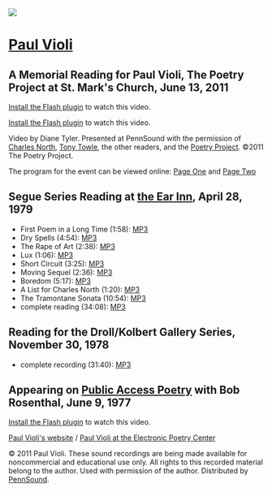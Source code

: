 ![](http://epc.buffalo.edu/authors/violi/image/violi.jpg)  

[Paul Violi](http://epc.buffalo.edu/authors/violi/)
===================================================


A Memorial Reading for Paul Violi, The Poetry Project at St. Mark's Church, June 13, 2011
-----------------------------------------------------------------------------------------

[Install the Flash plugin](http://get.adobe.com/flashplayer/) to watch this video.

  
  

[Install the Flash plugin](http://get.adobe.com/flashplayer/) to watch this video.

  
  

Video by Diane Tyler. Presented at PennSound with the permission of [Charles North](North.php), [Tony Towle](Towle.html), the other readers, and the [Poetry Project](http://poetryproject.org/). ©2011 The Poetry Project.

The program for the event can be viewed online: [Page One](http://writing.upenn.edu/pennsound/x/text/Violi-Memorial-Program-1.pdf) and [Page Two](http://writing.upenn.edu/pennsound/x/text/Violi-Memorial-Program-2.pdf)

Segue Series Reading at [the Ear Inn](Ear-Inn.php), April 28, 1979
------------------------------------------------------------------

-   First Poem in a Long Time (1:58): [MP3](http://media.sas.upenn.edu/web_root/pennsound/authors/Violi/Segue-1979/Violi-Paul_01_First-Poem-in-a-Long_Segue-at-Ear-Inn_New-York_4-28-79.mp3)
-   Dry Spells (4:54): [MP3](http://media.sas.upenn.edu/web_root/pennsound/authors/Violi/Segue-1979/Violi-Paul_02_Dry-Spells_Segue-at-Ear-Inn_New-York_4-28-79.mp3)
-   The Rape of Art (2:38): [MP3](http://media.sas.upenn.edu/web_root/pennsound/authors/Violi/Segue-1979/Violi-Paul_03_The-Rape-of-Art_Segue-at-Ear-Inn_New-York_4-28-79.mp3)
-   Lux (1:06): [MP3](http://media.sas.upenn.edu/web_root/pennsound/authors/Violi/Segue-1979/Violi-Paul_04_Lux_Segue-at-Ear-Inn_New-York_4-28-79.mp3)
-   Short Circuit (3:25): [MP3](http://media.sas.upenn.edu/web_root/pennsound/authors/Violi/Segue-1979/Violi-Paul_05_Short-Circuit_Segue-at-Ear-Inn_New-York_4-28-79.mp3)
-   Moving Sequel (2:36): [MP3](http://media.sas.upenn.edu/web_root/pennsound/authors/Violi/Segue-1979/Violi-Paul_06_Moving-Sequel_Segue-at-Ear-Inn_New-York_4-28-79.mp3)
-   Boredom (5:17): [MP3](http://media.sas.upenn.edu/web_root/pennsound/authors/Violi/Segue-1979/Violi-Paul_07_Boredom_Segue-at-Ear-Inn_New-York_4-28-79.mp3)
-   A List for Charles North (1:20): [MP3](http://media.sas.upenn.edu/web_root/pennsound/authors/Violi/Segue-1979/Violi-Paul_08_A-List-for-Charles-North_Segue-at-Ear-Inn_New-York_4-28-79.mp3)
-   The Tramontane Sonata (10:54): [MP3](http://media.sas.upenn.edu/web_root/pennsound/authors/Violi/Segue-1979/Violi-Paul_09_The-Tramontane-Sonata_Segue-at-Ear-Inn_New-York_4-28-79.mp3)
-   complete reading (34:08): [MP3](http://media.sas.upenn.edu/pennsound/authors/Violi/Segue-1979/Violi-Paul_Complete-Reading_Segue-at-Ear-Inn_New-York_4-28-79.mp3)

Reading for the Droll/Kolbert Gallery Series, November 30, 1978
---------------------------------------------------------------

-   complete recording (31:40): [MP3](https://media.sas.upenn.edu/pennsound/authors/Violi/Violi-Paul_Complete-Reading_Droll-Kolbert_11-30-78.mp3)

Appearing on [Public Access Poetry](http://writing.upenn.edu/pennsound/x/PAP.php) with Bob Rosenthal, June 9, 1977
------------------------------------------------------------------------------------------------------------------

[Install the Flash plugin](http://get.adobe.com/flashplayer/) to watch this video.

[Paul Violi's website](http://paulvioli.com/index.html) / [Paul Violi at the Electronic Poetry Center](http://epc.buffalo.edu/authors/violi/)

© 2011 Paul Violi. These sound recordings are being made available for
noncommercial and educational use only. All rights to this recorded material belong to the author. Used with permission of the author.
Distributed by [PennSound](../index.html).
